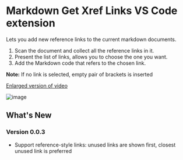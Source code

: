 # Markdown Get Xref Links VS Code extension

Lets you add new reference links to the current markdown documents.

1. Scan the document and collect all the reference links in it.
2. Present the list of links, allows you to choose the one you want.
3. Add the Markdown code that refers to the chosen link.

**Note:** If no link is selected, empty pair of brackets is inserted

[Enlarged version of video](https://raw.githubusercontent.com/dfinke/vscode-GetXrefLink/master/images/GetXRefLink.gif)

![image](https://raw.githubusercontent.com/dfinke/vscode-GetXrefLink/master/images/GetXRefLink.gif)

## What's New

### Version 0.0.3

* Support reference-style links: unused links are shown first, closest unused link is preferred